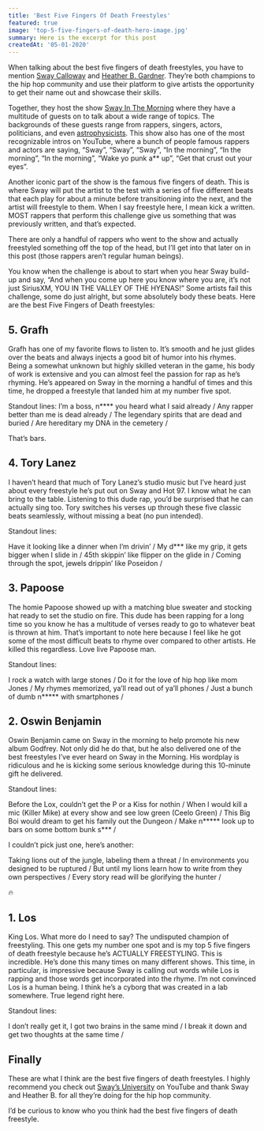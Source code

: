 ```yaml
---
title: 'Best Five Fingers Of Death Freestyles'
featured: true
image: 'top-5-five-fingers-of-death-hero-image.jpg'
summary: Here is the excerpt for this post
createdAt: '05-01-2020'
---
```


When talking about the best five fingers of death freestyles, you have to mention [Sway Calloway](https://swaysuniverse.com/about/) and [Heather B. Gardner](https://en.wikipedia.org/wiki/Heather_B._Gardner). They’re both champions to the hip hop community and use their platform to give artists the opportunity to get their name out and showcase their skills.

Together, they host the show [Sway In The Morning](https://www.youtube.com/channel/UCuS96jkLKpTaGB_OWnwZV_A) where they have a multitude of guests on to talk about a wide range of topics. The backgrounds of these guests range from rappers, singers, actors, politicians, and even [astrophysicists](https://www.youtube.com/watch?v=ZetaeaEvNkI). This show also has one of the most recognizable intros on YouTube, where a bunch of people famous rappers and actors are saying, “Sway”, “Sway”, “Sway”, “In the morning”, “In the morning”, “In the morning”, “Wake yo punk a\*\* up”, “Get that crust out your eyes”.

Another iconic part of the show is the famous five fingers of death. This is where Sway will put the artist to the test with a series of five different beats that each play for about a minute before transitioning into the next, and the artist will freestyle to them. When I say freestyle here, I mean kick a written. MOST rappers that perform this challenge give us something that was previously written, and that’s expected.

There are only a handful of rappers who went to the show and actually freestyled something off the top of the head, but I’ll get into that later on in this post (those rappers aren’t regular human beings).

You know when the challenge is about to start when you hear Sway build-up and say, “And when you come up here you know where you are, it’s not just SiriusXM, YOU IN THE VALLEY OF THE HYENAS!” Some artists fail this challenge, some do just alright, but some absolutely body these beats. Here are the best Five Fingers of Death freestyles:

## 5. Grafh

Grafh has one of my favorite flows to listen to. It’s smooth and he just glides over the beats and always injects a good bit of humor into his rhymes. Being a somewhat unknown but highly skilled veteran in the game, his body of work is extensive and you can almost feel the passion for rap as he’s rhyming. He’s appeared on Sway in the morning a handful of times and this time, he dropped a freestyle that landed him at my number five spot.

Standout lines:
<quote>
I’m a boss, n\*\*\*\* you heard what I said already /
Any rapper better than me is dead already /
The legendary spirits that are dead and buried /
Are hereditary my DNA in the cemetery /
</quote>

That’s bars.

<video-embed link="https://youtu.be/BiVnfvyV1uM"></video-embed>

## 4. Tory Lanez

I haven’t heard that much of Tory Lanez’s studio music but I’ve heard just about every freestyle he’s put out on Sway and Hot 97. I know what he can bring to the table. Listening to this dude rap, you’d be surprised that he can actually sing too. Tory switches his verses up through these five classic beats seamlessly, without missing a beat (no pun intended).

Standout lines:

<quote>
Have it looking like a dinner when I’m drivin’ /
My d*** like my grip, it gets bigger when I slide in /
45th skippin’ like flipper on the glide in /
Coming through the spot, jewels drippin’ like Poseidon /
</quote>

<video-embed link="https://youtu.be/AHwZBYCwxPY"></video-embed>

## 3. Papoose

The homie Papoose showed up with a matching blue sweater and stocking hat ready to set the studio on fire. This dude has been rapping for a long time so you know he has a multitude of verses ready to go to whatever beat is thrown at him. That’s important to note here because I feel like he got some of the most difficult beats to rhyme over compared to other artists. He killed this regardless. Love live Papoose man.

Standout lines:

<quote>
I rock a watch with large stones /
Do it for the love of hip hop like mom Jones /
My rhymes memorized, ya’ll read out of ya’ll phones /
Just a bunch of dumb n***** with smartphones /
</quote>

<video-embed link="https://youtu.be/yaJy9ba1T0s"></video-embed>

## 2. Oswin Benjamin

Oswin Benjamin came on Sway in the morning to help promote his new album Godfrey. Not only did he do that, but he also delivered one of the best freestyles I’ve ever heard on Sway in the Morning. His wordplay is ridiculous and he is kicking some serious knowledge during this 10-minute gift he delivered.

Standout lines:

<quote>
Before the Lox, couldn’t get the P or a Kiss for nothin /
When I would kill a mic (Killer Mike) at every show and see low green (Ceelo Green) /
This Big Boi would dream to get his family out the Dungeon /
Make n***** look up to bars on some bottom bunk s*** /

</quote>

I couldn’t pick just one, here’s another:

<quote>
Taking lions out of the jungle, labeling them a threat /
In environments you designed to be ruptured /
But until my lions learn how to write from they own perspectives /
Every story read will be glorifying the hunter /
</quote>

🔥

<video-embed link="https://youtu.be/i8c9r4bDdxk"></video-embed>

## 1. Los

King Los. What more do I need to say? The undisputed champion of freestyling. This one gets my number one spot and is my top 5 five fingers of death freestyle because he’s ACTUALLY FREESTYLING. This is incredible. He’s done this many times on many different shows. This time, in particular, is impressive because Sway is calling out words while Los is rapping and those words get incorporated into the rhyme. I’m not convinced Los is a human being. I think he’s a cyborg that was created in a lab somewhere. True legend right here.

Standout lines:

<quote>
I don’t really get it, I got two brains in the same mind /
I break it down and get two thoughts at the same time /
</quote>

<video-embed link="https://youtu.be/rC94LdemdR8"></video-embed>

## Finally

These are what I think are the best five fingers of death freestyles. I highly recommend you check out [Sway’s University](https://www.youtube.com/channel/UCuS96jkLKpTaGB_OWnwZV_A) on YouTube and thank Sway and Heather B. for all they’re doing for the hip hop community.

I’d be curious to know who you think had the best five fingers of death freestyle.
